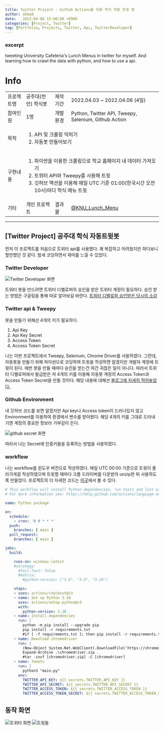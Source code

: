 ```yaml
---
title: Twitter Project - Github Actions를 이용 학식 자동 트윗 봇
author: ahma0
date:   2022-04-06 15:00:00 +0900
categories: [Project, Twitter]
tag: [Portfolio, Projects, Twitter, Api, TwitterDeveloper]
---
```


### excerpt

tweeting University Cafeteria's Lunch Menus in twitter for myself. And learning how to crawl the data with python, and how to use a api.


# Info

<table> 
  <tr>
    <td>프로젝트명</td>
    <td>공주대(천안) 학식봇</td>
    <td>제작기간</td>
    <td>2022.04.03 ~ 2022.04.06 (4일)</td>
  </tr>
  <tr>
    <td>참여인원</td>
    <td>1명</td>
    <td>개발환경</td>
    <td>Python, Twitter API, Tweepy, Selenium, Github Action</td>
  </tr>
  <tr rowspan = 2>
    <td>목적</td>
    <td colspan = 3>
      <ol>
        <li>API 및 크롤링 익히기</li>
        <li>자동봇 만들어보기</li>
      </ol>
    </td>
  </tr>
  <tr rowspan = 6>
    <td>구현내용</td>
    <td colspan = 3>
      <ol>
        <li>파이썬을 이용한 크롤링으로 학교 홈페이지 내 데이터 가져오기</li>
        <li>트위터 API와 Tweepy를 사용해 트윗</li>
        <li>깃허브 액션을 이용해 매일 UTC 기준 01:00(한국시간 오전 10시)마다 학식 메뉴 트윗</li>
      </ol>
    </td>
  </tr>
  <tr>
    <td>기타</td>
    <td>개인 프로젝트</td>
    <td>결과물</td>
    <td><a href='https://twitter.com/KNU_Lunch_Menu'>@KNU_Lunch_Menu</a></td>
  </tr>
</table>

<hr>

## [Twitter Project] 공주대 학식 자동트윗봇

먼저 이 프로젝트를 처음으로 트위터 api를 사용했다. 꽤 복잡하고 어려웠지만 하다보니 할만했던 것 같다. 밤새 코딩하면서 재미를 느낄 수 있었다.

### Twitter Developer

<img alt="Twitter Developer 화면" src="https://user-images.githubusercontent.com/84761609/168482702-14d92f29-ca96-457a-bb7b-4023352aa565.png">

트위터 봇을 만드려면 트위터 디벨로퍼의 승인을 받은 트위터 계정이 필요하다. 승인 받는 방법은 구글링을 통해 따로 알아보길 바란다.
[트위터 디벨로퍼 승인받은 당시의 소감](https://blog.naver.com/dsd932/222690657076)

### Twitter api & Tweepy
봇을 만들기 위해선 4개의 키가 필요하다.

1. Api Key
2. Api Key Secret
3. Access Token
4. Access Token Secret

나는 이번 프로젝트에서 Tweepy, Selenium, Chrome Driver를 사용하였다. 
그런데, 자동봇을 만들기 위해 파이썬으로 코딩하여 트윗을 작성하면 알겠지만 개발자 계정에 트윗이 된다.
매번 봇을 만들 때마다 승인을 받는건 여간 귀찮은 일이 아니다. 따라서 트위터 디벨로퍼에서 발급받은
저 4개의 키를 이용해 자동봇 계정의 Access Token과 Access Token Secret을 만들 것이다.
해당 내용에 대해선 [블로그에 자세히 적어놓았다.](https://ahma0.github.io/posts/TwitterApi-AccessToken-Error/)

### Github Environment

내 깃허브 코드를 보면 알겠지만 Api key나 Access token이 드러나있지 않고 Environment를 이용하여 환경에서 변수를 받아왔다.
해당 4개의 키를 그대로 드러내기엔 계정의 중요한 정보라 거부감이 든다.

<img alt="github secret 화면" src="https://user-images.githubusercontent.com/84761609/168483328-d776383c-05af-4d2e-80a1-60db872f345b.png">


따라서 나는 Secret에 인증키들을 등록하는 방법을 사용하였다.

### workflow

나는 workflow를 윈도우 버전으로 작성하였다. 매일 UTC 00:00 기준으로 트윗이 올라가게끔 작성하였으며 트윗할 때마다 크롬 드라이버를 다운받아 unzip한 뒤 사용하도록 만들었다.
프로젝트의 더 자세한 코드는 [이곳](https://github.com/ahma0/KNU_Cafeteria_Menu)에서 볼 수 있다.

```yaml
# This workflow will install Python dependencies, run tests and lint with a variety of Python versions
# For more information see: https://help.github.com/actions/language-and-framework-guides/using-python-with-github-actions

name: Python package

on:
  schedule: 
    - cron: '0 0 * * *'
  push:
    branches: [ main ]
  pull_request:
    branches: [ main ]

jobs:
  build:

    runs-on: windows-latest
    #strategy:
      #fail-fast: false
      #matrix:
        #python-version: ["3.8", "3.9", "3.10"]

    steps:
    - uses: actions/checkout@v3
    - name: Set up Python 3.10
      uses: actions/setup-python@v3
      with:
        python-version: 3.10
    - name: Install dependencies
      run: |
        python -m pip install --upgrade pip
        pip install -r requirements.txt
        #if [ -f requirements.txt ]; then pip install -r requirements.txt; fi
    - name: Download chromedriver
      run: |
        (New-Object System.Net.WebClient).DownloadFile('https://chromedriver.storage.googleapis.com/100.0.4896.60/chromedriver_win32.zip', 'chromedriver.zip')
        Expand-Archive .\chromedriver.zip .
        #tar -zxvf [chromedriver.zip] -C [chromedriver]
    - name: Tweets
      run: |
        python3 "main.py"
      env:
        TWITTER_API_KEY: ${{ secrets.TWITTER_API_KEY }}
        TWITTER_API_SECRET: ${{ secrets.TWITTER_API_SECRET }}
        TWITTER_ACCESS_TOKEN: ${{ secrets.TWITTER_ACCESS_TOKEN }}
        TWITTER_ACCESS_TOKEN_SECRET: ${{ secrets.TWITTER_ACCESS_TOKEN_SECRET }}
```

## 동작 화면


<img alt="트위터 화면" src="https://user-images.githubusercontent.com/84761609/168483987-c0f0af12-ef92-4ae1-806e-0fdedd2bd78e.jpg">
<img alt="트윗들" src="https://user-images.githubusercontent.com/84761609/168483989-9f98ecbb-21c4-4162-8671-525d17d639b6.jpg">

